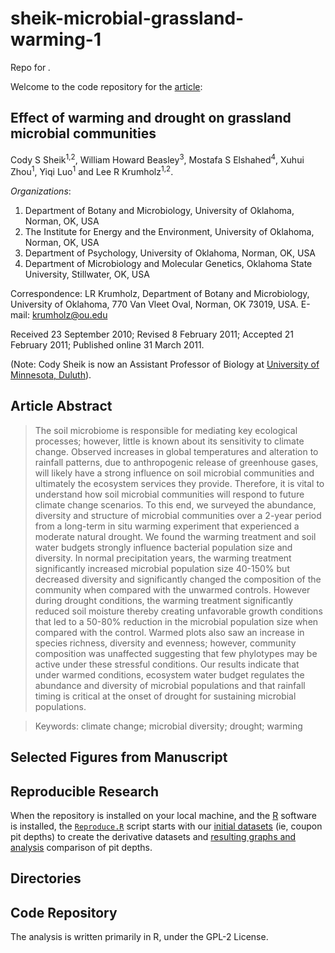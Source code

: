 # sheik-microbial-grassland-warming-1
Repo for *.*


<!-- need Zenodo DOI -->

Welcome to the code repository for the [article](http://www.nature.com/ismej/journal/v5/n10/full/ismej201132a.html):

## Effect of warming and drought on grassland microbial communities

Cody S Sheik<sup>1,2</sup>, William Howard Beasley<sup>3</sup>, Mostafa S Elshahed<sup>4</sup>, Xuhui Zhou<sup>1</sup>, Yiqi Luo<sup>1</sup> and Lee R Krumholz<sup>1,2</sup>.

*Organizations*:
1. Department of Botany and Microbiology, University of Oklahoma, Norman, OK, USA
2. The Institute for Energy and the Environment, University of Oklahoma, Norman, OK, USA
3. Department of Psychology, University of Oklahoma, Norman, OK, USA
4. Department of Microbiology and Molecular Genetics, Oklahoma State University, Stillwater, OK, USA

Correspondence: LR Krumholz, Department of Botany and Microbiology, University of Oklahoma, 770 Van Vleet Oval, Norman, OK 73019, USA. E-mail: krumholz@ou.edu

Received 23 September 2010; Revised 8 February 2011; Accepted 21 February 2011; Published online 31 March 2011.

(Note: Cody Sheik is now an Assistant Professor of Biology at [University of Minnesota, Duluth](http://www.d.umn.edu/biology/)). 

## Article Abstract
> The soil microbiome is responsible for mediating key ecological processes; however, little is known about its sensitivity to climate change. Observed increases in global temperatures and alteration to rainfall patterns, due to anthropogenic release of greenhouse gases, will likely have a strong influence on soil microbial communities and ultimately the ecosystem services they provide. Therefore, it is vital to understand how soil microbial communities will respond to future climate change scenarios. To this end, we surveyed the abundance, diversity and structure of microbial communities over a 2-year period from a long-term in situ warming experiment that experienced a moderate natural drought. We found the warming treatment and soil water budgets strongly influence bacterial population size and diversity. In normal precipitation years, the warming treatment significantly increased microbial population size 40-150% but decreased diversity and significantly changed the composition of the community when compared with the unwarmed controls. However during drought conditions, the warming treatment significantly reduced soil moisture thereby creating unfavorable growth conditions that led to a 50-80% reduction in the microbial population size when compared with the control. Warmed plots also saw an increase in species richness, diversity and evenness; however, community composition was unaffected suggesting that few phylotypes may be active under these stressful conditions. Our results indicate that under warmed conditions, ecosystem water budget regulates the abundance and diversity of microbial populations and that rainfall timing is critical at the onset of drought for sustaining microbial populations.

> Keywords: climate change; microbial diversity; drought; warming

## Selected Figures from Manuscript
<!-- TODO: insert figure-->

## Reproducible Research
When the repository is installed on your local machine, and the [R](http://cran.rstudio.com/) software is installed, the [`Reproduce.R`](./UtilityScripts/Reproduce.R) script starts with our [initial datasets](./Data/Raw/CouponPitDepth.csv) (ie, coupon pit depths) to create the derivative datasets and [resulting graphs and analysis](./Analysis/CouponDepth.html) comparison of pit depths.

## Directories
<!-- TODO: insert directories -->

## Code Repository
The analysis is written primarily in R, under the GPL-2 License.  <!--The DOI of the *repository* (not of the article) is [10.5281/zenodo.12212](https://zenodo.org/record/12212).-->
